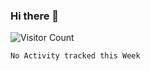 ### Hi there 👋

![Visitor Count](https://profile-counter.glitch.me/andepzai/count.svg)

<!--START_SECTION:waka-->
```text
No Activity tracked this Week
```
<!--END_SECTION:waka-->